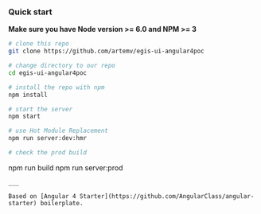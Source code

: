 ### Quick start
**Make sure you have Node version >= 6.0 and NPM >= 3**
```bash
# clone this repo
git clone https://github.com/artemv/egis-ui-angular4poc

# change directory to our repo
cd egis-ui-angular4poc

# install the repo with npm
npm install

# start the server
npm start

# use Hot Module Replacement
npm run server:dev:hmr

# check the prod build
```
npm run build
npm run server:prod
```
___

Based on [Angular 4 Starter](https://github.com/AngularClass/angular-starter) boilerplate.